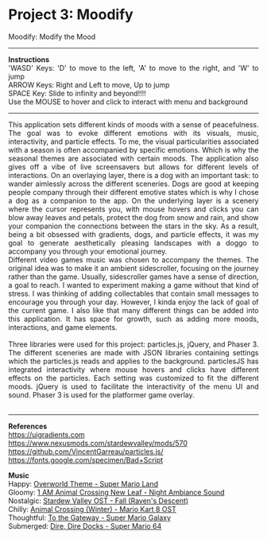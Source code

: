 Project 3: Moodify
==============

<div style="text-align: justify">
Moodify: Modify the Mood</br>

---

__Instructions__</br>
'WASD' Keys: 'D' to move to the left, 'A' to move to the right, and 'W' to jump</br>
ARROW Keys: Right and Left to move, Up to jump</br>
SPACE Key: Slide to infinity and beyond!!!!</br>
Use the MOUSE to hover and click to interact with menu and background</br>

---

This application sets different kinds of moods with a sense of peacefulness. The goal was to evoke different emotions with its visuals, music, interactivity, and particle effects. To me, the visual particularities associated with a season is often accompanied by specific emotions. Which is why the seasonal themes are associated with certain moods. The application also gives off a vibe of live screensavers but allows for different levels of interactions. On an overlaying layer, there is a dog with an important task: to wander aimlessly across the different sceneries. Dogs are good at keeping people company through their different emotive states which is why I chose a dog as a companion to the app. On the underlying layer is a scenery where the cursor represents you, with mouse hovers and clicks you can blow away leaves and petals, protect the dog from snow and rain, and show your companion the connections between the stars in the sky. As a result, being a bit obsessed with gradients, dogs, and particle effects, it was my goal to generate aesthetically pleasing landscapes with a doggo to accompany you through your emotional journey. </br>
Different video games music was chosen to accompany the themes. The original idea was to make it an ambient sidescroller, focusing on the journey rather than the game. Usually, sidescroller games have a sense of direction, a goal to reach. I wanted to experiment making a game without that kind of stress. I was thinking of adding collectables that contain small messages to encourage you through your day. However, I kinda enjoy the lack of goal of the current game. I also like that many different things can be added into this application. It has space for growth, such as adding more moods, interactions, and game elements.
</br></br>Three libraries were used for this project: particles.js, jQuery, and Phaser 3. The different sceneries are made with JSON libraries containing settings which the particles.js reads and applies to the background. particlesJS has integrated interactivity where mouse hovers and clicks have different effects on the particles. Each setting was customized to fit the different moods. jQuery is used to facilitate the interactivity of the menu UI and sound. Phaser 3 is used for the platformer game overlay.
</br></br>
</div>

---

__References__</br>
https://uigradients.com</br>
https://www.nexusmods.com/stardewvalley/mods/570</br>
https://github.com/VincentGarreau/particles.js/</br>
https://fonts.google.com/specimen/Bad+Script</br>

__Music__</br>
Happy: [Overworld Theme - Super Mario Land](https://youtu.be/Gb33Qnbw520)</br>
Gloomy: [1 AM Animal Crossing New Leaf - Night Ambiance Sound](https://youtu.be/9N4Nd0Ct5yU)</br>
Nostalgic: [Stardew Valley OST - Fall (Raven's Descent)](https://youtu.be/idOmc35hlhU)</br>
Chilly: [Animal Crossing (Winter) - Mario Kart 8 OST](https://youtu.be/VT-wsn9v7yk)</br>
Thoughtful: [To the Gateway - Super Mario Galaxy](https://youtu.be/zcjtjGCWDGY)</br>
Submerged: [Dire, Dire Docks - Super Mario 64](https://youtu.be/GBPbJyxqHV0)
